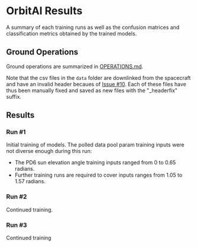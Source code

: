 # OrbitAI Results
A summary of each training runs as well as the confusion matrices and classification metrics obtained by the trained models.

## Ground Operations
Ground operations are summarized in [OPERATIONS.md](OPERATIONS.md).

Note that the csv files in the `data` folder are downlinked from the spacecraft and have an invalid header becaues of [Issue #10](https://github.com/georgeslabreche/opssat-orbitai/issues/10). Each of these files have thus been manually fixed and saved as new files with the "_headerfix" suffix.
## Results


### Run #1
Initial training of models. The polled data pool param training inputs were not diverse enough during this run:
- The PD6 sun elevation angle training inputs ranged from 0 to 0.65 radians.
- Further training runs are required to cover inputs ranges from 1.05 to 1.57 radians.
### Run #2
Continued training.
### Run #3
Continued training